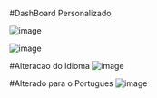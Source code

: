 #DashBoard Personalizado

![image](https://user-images.githubusercontent.com/82183690/200584853-4ebc1b68-356b-4b84-8eed-bcc6eeacc137.png)

![image](https://user-images.githubusercontent.com/82183690/200584980-d6b825e1-39f4-4d9c-bd64-363300df4d2f.png)

#Alteracao do Idioma
![image](https://user-images.githubusercontent.com/82183690/200590836-8e919c83-24a4-448a-aa2a-90bc0f737615.png)

#Alterado para o Portugues
![image](https://user-images.githubusercontent.com/82183690/200591076-a842a092-4862-4b63-8b32-16b859adbcad.png)
